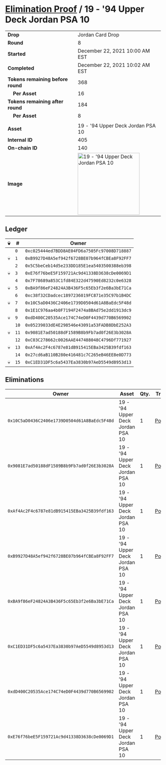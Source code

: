 # [Elimination Proof](./readme.md) / 19 - &#039;94 Upper Deck Jordan PSA 10

|||
|---|---|
| **Drop** | Jordan Card Drop |
| **Round** | 8 |
| **Started** | December 22, 2021 10:00 AM EST |
| **Completed** | December 22, 2021 10:02 AM EST |
| **Tokens remaining before round** | 368 |
| **&nbsp;&nbsp;&nbsp;&nbsp;Per Asset** | 16 |
| **Tokens remaining after round** | 184 |
| **&nbsp;&nbsp;&nbsp;&nbsp;Per Asset** | 8 |
| | |
| **Asset** | 19 - &#039;94 Upper Deck Jordan PSA 10 |
| **Internal ID** | 405 |
| **On-chain ID** | 140 |
| **Image** | <img src="https://tcdn.blokpax.com/95149d1f-626c-48bf-ac26-a998b170e33d/ce10f769a8785e717e92690af6a9e85bd5be0fbca4e6e73aaa8859f84681ef0f.jpg" height="200" alt="19 - &#039;94 Upper Deck Jordan PSA 10" /> |

## Ledger

| 💀 | # | Owner |
| --- | --- | --- |
|  | `0` | `0xc025444ed7BDD8AE04FD6a7505Fc97008D718887` |
| 💀 | `1` | `0xB9927D48A5ef942f6728BE07b964fCBEa8F92FF7` |
|  | `2` | `0x5C5beCeb14d5e233DD185E1ea5403500388eb398` |
| 💀 | `3` | `0xE76f76beE5F159721Ac9d41338D3638cDe0069D1` |
|  | `4` | `0x7F78689a853C1fd84E322d47590Ed8232c0e6328` |
| 💀 | `5` | `0xBA9f86eF24824A3B436F5c65Eb3f2e6Ba3bE71Ca` |
|  | `6` | `0xc38f32CDadcec1897236019FC871e35C97b1B4DC` |
| 💀 | `7` | `0x10C5aD0436C2406e1739D0504d61A8BaEdc5F48d` |
|  | `8` | `0x1E1C976aa4b0F7194F2474a8BAd75e2dd1913dc9` |
| 💀 | `9` | `0xdD400C20535Ace174C74eD0F4439d770B6569902` |
|  | `10` | `0x05239033dE4E298546e43091a53FADB8DbE252A3` |
| 💀 | `11` | `0x9081E7ad50188dF1589B8b9Fb7ad0f26E3b3028A` |
|  | `12` | `0xC03C278662c0026AAE447488048C4796Df771927` |
| 💀 | `13` | `0xAf4Ac2F4c6787e81dB915415EBa3425B39fdf163` |
|  | `14` | `0x27cd6aB110B280e416481c7C265eB46EE8e0D773` |
| 💀 | `15` | `0xC1ED31DF5c6a5437Ea3830b97AeD5549d8953d13` |


## Eliminations

| Owner | Asset | Qty. | Transaction |
| --- | --- | --- | --- |
| `0x10C5aD0436C2406e1739D0504d61A8BaEdc5F48d` | 19 - '94 Upper Deck Jordan PSA 10 | 1 | [Polygonscan](https://polygonscan.com/tx/0x9257d66d920ce0a75d9813d8659a973c7a615d5a3aa28eb19cb7dc0db394784e) |
| `0x9081E7ad50188dF1589B8b9Fb7ad0f26E3b3028A` | 19 - '94 Upper Deck Jordan PSA 10 | 1 | [Polygonscan](https://polygonscan.com/tx/0x7912f959638660fbd7fb0c27592a270fa72d91d087a5b02efd0e5a69e7132061) |
| `0xAf4Ac2F4c6787e81dB915415EBa3425B39fdf163` | 19 - '94 Upper Deck Jordan PSA 10 | 1 | [Polygonscan](https://polygonscan.com/tx/0x6be66dd3e6a83cab9ae8730e0767274038a0a5b440010029e2cf0708d2f589e1) |
| `0xB9927D48A5ef942f6728BE07b964fCBEa8F92FF7` | 19 - '94 Upper Deck Jordan PSA 10 | 1 | [Polygonscan](https://polygonscan.com/tx/0xf6b832420f84b5b5449080adc22b3212043cf1602a79c8560a2c027238344faa) |
| `0xBA9f86eF24824A3B436F5c65Eb3f2e6Ba3bE71Ca` | 19 - '94 Upper Deck Jordan PSA 10 | 1 | [Polygonscan](https://polygonscan.com/tx/0xcdef4f6434edb70054f5ed58e00fdb2b7af0f2d9989371fec1e7f3308a93ae3e) |
| `0xC1ED31DF5c6a5437Ea3830b97AeD5549d8953d13` | 19 - '94 Upper Deck Jordan PSA 10 | 1 | [Polygonscan](https://polygonscan.com/tx/0x1655fd896db724efc3b8319e49cd3fd25aa6ad3fd0c7558d056940026fc9cad6) |
| `0xdD400C20535Ace174C74eD0F4439d770B6569902` | 19 - '94 Upper Deck Jordan PSA 10 | 1 | [Polygonscan](https://polygonscan.com/tx/0xb3d4a3594978041f5ab81d74984ef35b36b51dfe84d3fef5719c2445246c19f8) |
| `0xE76f76beE5F159721Ac9d41338D3638cDe0069D1` | 19 - '94 Upper Deck Jordan PSA 10 | 1 | [Polygonscan](https://polygonscan.com/tx/0x573ca9cb5f612a3256ba504d0e9ff0a09d3052bbdfa9764aed564c66a8b7bb7b) |
